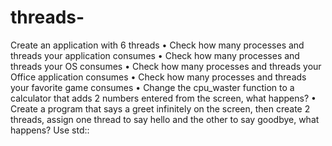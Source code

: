 # threads-

Create an application with 6 threads
• Check how many processes and threads your application consumes
• Check how many processes and threads your OS consumes
• Check how many processes and threads your Office application consumes
• Check how many processes and threads your favorite game consumes
• Change the cpu_waster function to a calculator that adds 2 numbers entered from the screen, what happens?
• Create a program that says a greet infinitely on the screen, then create 2 threads, assign one thread to say hello and the other to say goodbye, what happens? Use std::
